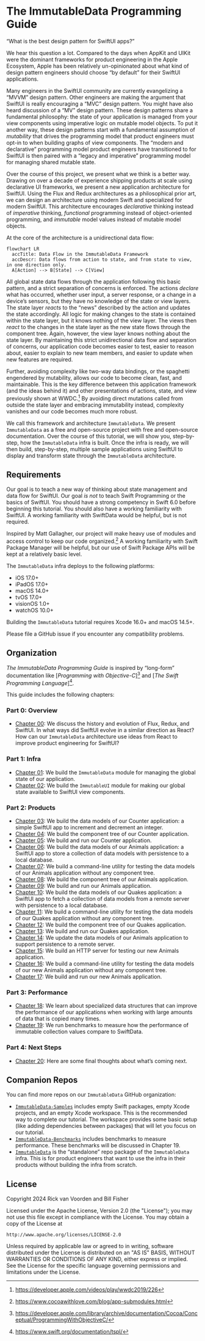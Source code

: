 # The ImmutableData Programming Guide

“What is the best design pattern for SwiftUI apps?”

We hear this question a lot. Compared to the days when AppKit and UIKit were the dominant frameworks for product engineering in the Apple Ecosystem, Apple has been relatively un-opinionated about what kind of design pattern engineers should choose “by default” for their SwiftUI applications.

Many engineers in the SwiftUI community are currently evangelizing a “MVVM” design pattern. Other engineers are making the argument that SwiftUI is really encouraging a “MVC” design pattern. You might have also heard discussion of a “MV” design pattern. These design patterns share a fundamental philosophy: the state of your application is managed from your view components using imperative logic on mutable model objects. To put it another way, these design patterns start with a fundamental assumption of *mutability* that drives the programming model that product engineers must opt-in to when building graphs of view components. The “modern and declarative” programming model product engineers have transitioned to for SwiftUI is then paired with a “legacy and imperative” programming model for managing shared mutable state.

Over the course of this project, we present what we think is a better way. Drawing on over a decade of experience shipping products at scale using declarative UI frameworks, we present a new application architecture for SwiftUI. Using the Flux and Redux architectures as a philosophical prior art, we can design an architecture using modern Swift and specialized for modern SwiftUI. This architecture encourages *declarative* thinking instead of *imperative* thinking, *functional* programming instead of object-oriented programming, and *immutable* model values instead of mutable model objects.

At the core of the architecture is a unidirectional data flow:

```mermaid
flowchart LR
  accTitle: Data Flow in the ImmutableData Framework
  accDescr: Data flows from action to state, and from state to view, in one direction only.
  A[Action] --> B[State] --> C[View]
```

All global state data flows through the application following this basic pattern, and a strict separation of concerns is enforced. The actions *declare* what has occurred, whether user input, a server response, or a change in a device’s sensors, but they have no knowledge of the state or view layers. The state layer *reacts* to the “news” described by the action and updates the state accordingly. All logic for making changes to the state is contained within the state layer, but it knows nothing of the view layer. The views then *react* to the changes in the state layer as the new state flows through the component tree. Again, however, the view layer knows nothing about the state layer. By maintaining this strict unidirectional data flow and separation of concerns, our application code becomes easier to test, easier to reason about, easier to explain to new team members, and easier to update when new features are required.

Further, avoiding complexity like two-way data bindings, or the spaghetti engendered by mutability, allows our code to become clean, fast, and maintainable. This is the key difference between this application framework (and the ideas behind it) and other presentations of actions, state, and view previously shown at WWDC.[^1] By avoiding direct mutations called from outside the state layer and embracing immutability instead, complexity vanishes and our code becomes much more robust.

We call this framework and architecture `ImmutableData`. We present `ImmutableData` as a free and open-source project with free and open-source documentation. Over the course of this tutorial, we will show you, step-by-step, how the `ImmutableData` infra is built. Once the infra is ready, we will then build, step-by-step, multiple sample applications using SwiftUI to display and transform state through the `ImmutableData` architecture.

## Requirements

Our goal is to teach a new way of thinking about state management and data flow for SwiftUI. Our goal *is not* to teach Swift Programming or the basics of SwiftUI. You should have a strong competency in Swift 6.0 before beginning this tutorial. You should also have a working familiarity with SwiftUI. A working familiarity with SwiftData would be helpful, but is not required.

Inspired by Matt Gallagher, our project will make heavy use of modules and access control to keep our code organized.[^2] A working familiarity with Swift Package Manager will be helpful, but our use of Swift Package APIs will be kept at a relatively basic level.

The `ImmutableData` infra deploys to the following platforms:
* iOS 17.0+
* iPadOS 17.0+
* macOS 14.0+
* tvOS 17.0+
* visionOS 1.0+
* watchOS 10.0+

Building the `ImmutableData` tutorial requires Xcode 16.0+ and macOS 14.5+.

Please file a GitHub issue if you encounter any compatibility problems.

## Organization

*The ImmutableData Programming Guide* is inspired by “long-form” documentation like [*Programming with Objective-C*][^3] and [*The Swift Programming Language*][^4].

This guide includes the following chapters:

### Part 0: Overview
* [Chapter 00](Chapters/Chapter-00.md): We discuss the history and evolution of Flux, Redux, and SwiftUI. In what ways did SwiftUI evolve in a similar direction as React? How can our `ImmutableData` architecture use ideas from React to improve product engineering for SwiftUI?
### Part 1: Infra
* [Chapter 01](Chapters/Chapter-01.md): We build the `ImmutableData` module for managing the global state of our application.
* [Chapter 02](Chapters/Chapter-02.md): We build the `ImmutableUI` module for making our global state available to SwiftUI view components.
### Part 2: Products
* [Chapter 03](Chapters/Chapter-03.md): We build the data models of our Counter application: a simple SwiftUI app to increment and decrement an integer.
* [Chapter 04](Chapters/Chapter-04.md): We build the component tree of our Counter application.
* [Chapter 05](Chapters/Chapter-05.md): We build and run our Counter application.
* [Chapter 06](Chapters/Chapter-06.md): We build the data models of our Animals application: a SwiftUI app to store a collection of data models with persistence to a local database.
* [Chapter 07](Chapters/Chapter-07.md): We build a command-line utility for testing the data models of our Animals application without any component tree.
* [Chapter 08](Chapters/Chapter-08.md): We build the component tree of our Animals application.
* [Chapter 09](Chapters/Chapter-09.md): We build and run our Animals application.
* [Chapter 10](Chapters/Chapter-10.md): We build the data models of our Quakes application: a SwiftUI app to fetch a collection of data models from a remote server with persistence to a local database.
* [Chapter 11](Chapters/Chapter-11.md): We build a command-line utility for testing the data models of our Quakes application without any component tree.
* [Chapter 12](Chapters/Chapter-12.md): We build the component tree of our Quakes application.
* [Chapter 13](Chapters/Chapter-13.md): We build and run our Quakes application.
* [Chapter 14](Chapters/Chapter-14.md): We update the data models of our Animals application to support persistence to a remote server.
* [Chapter 15](Chapters/Chapter-15.md): We build an HTTP server for testing our new Animals application.
* [Chapter 16](Chapters/Chapter-16.md): We build a command-line utility for testing the data models of our new Animals application without any component tree.
* [Chapter 17](Chapters/Chapter-17.md): We build and run our new Animals application.
### Part 3: Performance
* [Chapter 18](Chapters/Chapter-18.md): We learn about specialized data structures that can improve the performance of our applications when working with large amounts of data that is copied many times.
* [Chapter 19](Chapters/Chapter-19.md): We run benchmarks to measure how the performance of immutable collection values compare to SwiftData.
### Part 4: Next Steps
* [Chapter 20](Chapters/Chapter-20.md): Here are some final thoughts about what’s coming next.

## Companion Repos

You can find more repos on our `ImmutableData` GitHub organization:

* [`ImmutableData-Samples`](https://github.com/Swift-ImmutableData/ImmutableData-Samples) includes empty Swift packages, empty Xcode projects, and an empty Xcode workspace. This is the recommended way to complete our tutorial. The workspace provides some basic setup (like adding dependencies between packages) that will let you focus on our tutorial.
* [`ImmutableData-Benchmarks`](https://github.com/Swift-ImmutableData/ImmutableData-Benchmarks) includes benchmarks to measure performance. These benchmarks will be discussed in Chapter 19.
* [`ImmutableData`](https://github.com/Swift-ImmutableData/ImmutableData) is the “standalone” repo package of the `ImmutableData` infra. This is for product engineers that want to use the infra in their products without building the infra from scratch.

## License

Copyright 2024 Rick van Voorden and Bill Fisher

Licensed under the Apache License, Version 2.0 (the "License"); you may not use this file except in compliance with the License. You may obtain a copy of the License at

    http://www.apache.org/licenses/LICENSE-2.0

Unless required by applicable law or agreed to in writing, software distributed under the License is distributed on an "AS IS" BASIS, WITHOUT WARRANTIES OR CONDITIONS OF ANY KIND, either express or implied. See the License for the specific language governing permissions and limitations under the License.

[^1]: https://developer.apple.com/videos/play/wwdc2019/226
[^2]: https://www.cocoawithlove.com/blog/app-submodules.html
[^3]: https://developer.apple.com/library/archive/documentation/Cocoa/Conceptual/ProgrammingWithObjectiveC/
[^4]: https://www.swift.org/documentation/tspl/
